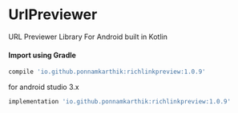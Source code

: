 # UrlPreviewer
URL Previewer Library For Android built in Kotlin


#### Import using Gradle

~~~gradle
compile 'io.github.ponnamkarthik:richlinkpreview:1.0.9'
~~~

for android studio 3.x

~~~gradle
implementation 'io.github.ponnamkarthik:richlinkpreview:1.0.9'
~~~
